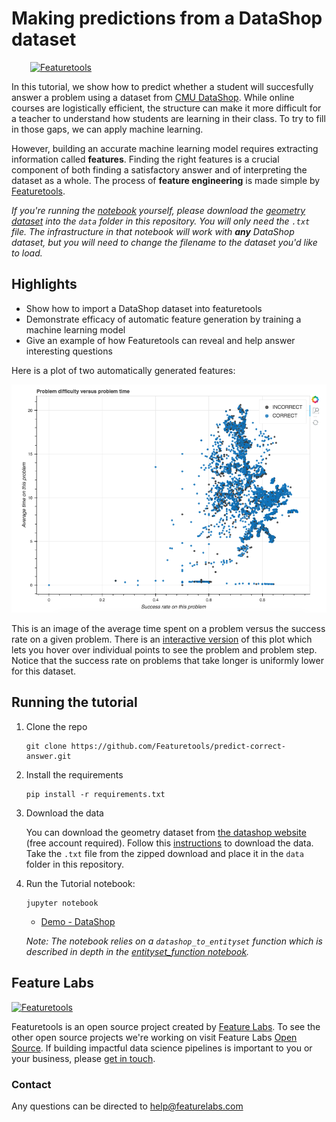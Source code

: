 # Making predictions from a DataShop dataset
<a style="margin:30px" href="https://www.featuretools.com">
    <img width=50% src="https://www.featuretools.com/wp-content/uploads/2017/12/FeatureLabs-Logo-Tangerine-800.png" alt="Featuretools" />
</a>

In this tutorial, we show how to predict whether a student will succesfully answer a problem using a dataset from [CMU DataShop](https://pslcdatashop.web.cmu.edu/). While online courses are logistically efficient, the structure can make it more difficult for a teacher to understand how students are learning in their class. To try to fill in those gaps, we can apply machine learning. <br>

However, building an accurate machine learning model requires extracting information called **features**. Finding the right features is a crucial component of both finding a satisfactory answer and of interpreting the dataset as a whole. The process of **feature engineering** is made simple by [Featuretools](http://www.featuretools.com).

*If you're running the [notebook](Demo%20-%20DataShop.ipynb) yourself, please download the [geometry dataset](https://pslcdatashop.web.cmu.edu/DatasetInfo?datasetId=76) into the `data` folder in this repository. You will only need the `.txt` file. The infrastructure in that notebook will work with **any** DataShop dataset, but you will need to change the filename to the dataset you'd like to load.*

## Highlights
* Show how to import a DataShop dataset into featuretools
* Demonstrate efficacy of automatic feature generation by training a machine learning model
* Give an example of how Featuretools can reveal and help answer interesting questions

Here is a plot of two automatically generated features:

![Example image](data/images/exampleimage.png)

This is an image of the average time spent on a problem versus the success rate on a given problem. There is an [interactive version](https://www.featuretools.com/wp-content/uploads/2018/03/difficulty_vs_time.html) of this plot which lets you hover over individual points to see the problem and problem step. Notice that the success rate on problems that take longer is uniformly lower for this dataset.

## Running the tutorial

1. Clone the repo

    ```
    git clone https://github.com/Featuretools/predict-correct-answer.git
    ```

2. Install the requirements

    ```
    pip install -r requirements.txt
    ```

3. Download the data

    You can download the geometry dataset from [the datashop website](https://pslcdatashop.web.cmu.edu/DatasetInfo?datasetId=76) (free account required). Follow this [instructions](https://pslcdatashop.web.cmu.edu/help?datasetId=76&page=export) to download the data. Take the `.txt` file from the zipped download and place it in the `data` folder in this repository.

4. Run the Tutorial notebook:<br>

    ```
    jupyter notebook
    ```

   - [Demo - DataShop](Demo%20-%20DataShop.ipynb)<br>



   *Note: The notebook relies on a `datashop_to_entityset` function which is described in depth in the [entityset_function notebook](entityset_function.ipynb).*

## Feature Labs
<a href="https://www.featurelabs.com/">
    <img src="http://www.featurelabs.com/wp-content/uploads/2017/12/logo.png" alt="Featuretools" />
</a>

Featuretools is an open source project created by [Feature Labs](https://www.featurelabs.com/). To see the other open source projects we're working on visit Feature Labs [Open Source](https://www.featurelabs.com/open). If building impactful data science pipelines is important to you or your business, please [get in touch](https://www.featurelabs.com/contact/).

### Contact

Any questions can be directed to help@featurelabs.com
